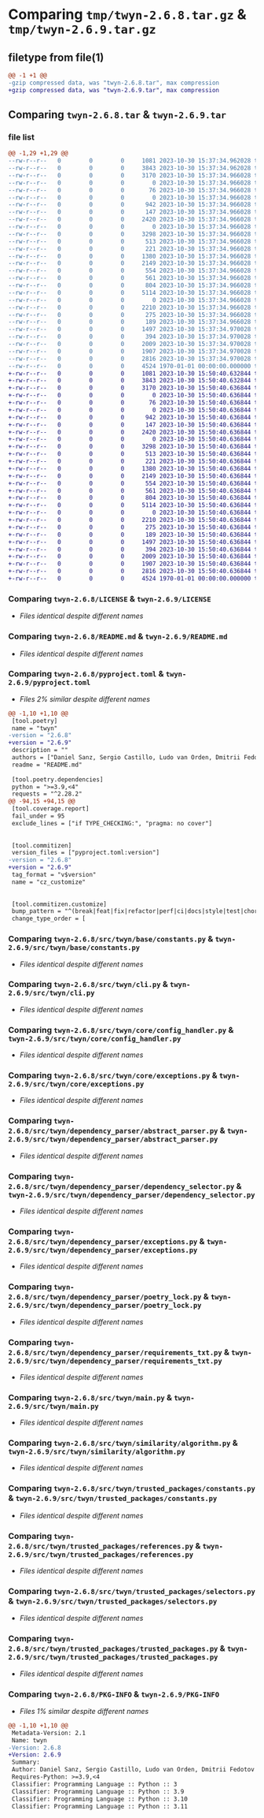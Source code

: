 # Comparing `tmp/twyn-2.6.8.tar.gz` & `tmp/twyn-2.6.9.tar.gz`

## filetype from file(1)

```diff
@@ -1 +1 @@
-gzip compressed data, was "twyn-2.6.8.tar", max compression
+gzip compressed data, was "twyn-2.6.9.tar", max compression
```

## Comparing `twyn-2.6.8.tar` & `twyn-2.6.9.tar`

### file list

```diff
@@ -1,29 +1,29 @@
--rw-r--r--   0        0        0     1081 2023-10-30 15:37:34.962028 twyn-2.6.8/LICENSE
--rw-r--r--   0        0        0     3843 2023-10-30 15:37:34.962028 twyn-2.6.8/README.md
--rw-r--r--   0        0        0     3170 2023-10-30 15:37:34.966028 twyn-2.6.8/pyproject.toml
--rw-r--r--   0        0        0        0 2023-10-30 15:37:34.966028 twyn-2.6.8/src/twyn/__init__.py
--rw-r--r--   0        0        0       76 2023-10-30 15:37:34.966028 twyn-2.6.8/src/twyn/__version__.py
--rw-r--r--   0        0        0        0 2023-10-30 15:37:34.966028 twyn-2.6.8/src/twyn/base/__init__.py
--rw-r--r--   0        0        0      942 2023-10-30 15:37:34.966028 twyn-2.6.8/src/twyn/base/constants.py
--rw-r--r--   0        0        0      147 2023-10-30 15:37:34.966028 twyn-2.6.8/src/twyn/base/exceptions.py
--rw-r--r--   0        0        0     2420 2023-10-30 15:37:34.966028 twyn-2.6.8/src/twyn/cli.py
--rw-r--r--   0        0        0        0 2023-10-30 15:37:34.966028 twyn-2.6.8/src/twyn/core/__init__.py
--rw-r--r--   0        0        0     3298 2023-10-30 15:37:34.966028 twyn-2.6.8/src/twyn/core/config_handler.py
--rw-r--r--   0        0        0      513 2023-10-30 15:37:34.966028 twyn-2.6.8/src/twyn/core/exceptions.py
--rw-r--r--   0        0        0      221 2023-10-30 15:37:34.966028 twyn-2.6.8/src/twyn/dependency_parser/__init__.py
--rw-r--r--   0        0        0     1380 2023-10-30 15:37:34.966028 twyn-2.6.8/src/twyn/dependency_parser/abstract_parser.py
--rw-r--r--   0        0        0     2149 2023-10-30 15:37:34.966028 twyn-2.6.8/src/twyn/dependency_parser/dependency_selector.py
--rw-r--r--   0        0        0      554 2023-10-30 15:37:34.966028 twyn-2.6.8/src/twyn/dependency_parser/exceptions.py
--rw-r--r--   0        0        0      561 2023-10-30 15:37:34.966028 twyn-2.6.8/src/twyn/dependency_parser/poetry_lock.py
--rw-r--r--   0        0        0      804 2023-10-30 15:37:34.966028 twyn-2.6.8/src/twyn/dependency_parser/requirements_txt.py
--rw-r--r--   0        0        0     5114 2023-10-30 15:37:34.966028 twyn-2.6.8/src/twyn/main.py
--rw-r--r--   0        0        0        0 2023-10-30 15:37:34.966028 twyn-2.6.8/src/twyn/similarity/__init__.py
--rw-r--r--   0        0        0     2210 2023-10-30 15:37:34.966028 twyn-2.6.8/src/twyn/similarity/algorithm.py
--rw-r--r--   0        0        0      275 2023-10-30 15:37:34.966028 twyn-2.6.8/src/twyn/similarity/exceptions.py
--rw-r--r--   0        0        0      189 2023-10-30 15:37:34.966028 twyn-2.6.8/src/twyn/trusted_packages/__init__.py
--rw-r--r--   0        0        0     1497 2023-10-30 15:37:34.970028 twyn-2.6.8/src/twyn/trusted_packages/constants.py
--rw-r--r--   0        0        0      394 2023-10-30 15:37:34.970028 twyn-2.6.8/src/twyn/trusted_packages/exceptions.py
--rw-r--r--   0        0        0     2009 2023-10-30 15:37:34.970028 twyn-2.6.8/src/twyn/trusted_packages/references.py
--rw-r--r--   0        0        0     1907 2023-10-30 15:37:34.970028 twyn-2.6.8/src/twyn/trusted_packages/selectors.py
--rw-r--r--   0        0        0     2816 2023-10-30 15:37:34.970028 twyn-2.6.8/src/twyn/trusted_packages/trusted_packages.py
--rw-r--r--   0        0        0     4524 1970-01-01 00:00:00.000000 twyn-2.6.8/PKG-INFO
+-rw-r--r--   0        0        0     1081 2023-10-30 15:50:40.632844 twyn-2.6.9/LICENSE
+-rw-r--r--   0        0        0     3843 2023-10-30 15:50:40.632844 twyn-2.6.9/README.md
+-rw-r--r--   0        0        0     3170 2023-10-30 15:50:40.636844 twyn-2.6.9/pyproject.toml
+-rw-r--r--   0        0        0        0 2023-10-30 15:50:40.636844 twyn-2.6.9/src/twyn/__init__.py
+-rw-r--r--   0        0        0       76 2023-10-30 15:50:40.636844 twyn-2.6.9/src/twyn/__version__.py
+-rw-r--r--   0        0        0        0 2023-10-30 15:50:40.636844 twyn-2.6.9/src/twyn/base/__init__.py
+-rw-r--r--   0        0        0      942 2023-10-30 15:50:40.636844 twyn-2.6.9/src/twyn/base/constants.py
+-rw-r--r--   0        0        0      147 2023-10-30 15:50:40.636844 twyn-2.6.9/src/twyn/base/exceptions.py
+-rw-r--r--   0        0        0     2420 2023-10-30 15:50:40.636844 twyn-2.6.9/src/twyn/cli.py
+-rw-r--r--   0        0        0        0 2023-10-30 15:50:40.636844 twyn-2.6.9/src/twyn/core/__init__.py
+-rw-r--r--   0        0        0     3298 2023-10-30 15:50:40.636844 twyn-2.6.9/src/twyn/core/config_handler.py
+-rw-r--r--   0        0        0      513 2023-10-30 15:50:40.636844 twyn-2.6.9/src/twyn/core/exceptions.py
+-rw-r--r--   0        0        0      221 2023-10-30 15:50:40.636844 twyn-2.6.9/src/twyn/dependency_parser/__init__.py
+-rw-r--r--   0        0        0     1380 2023-10-30 15:50:40.636844 twyn-2.6.9/src/twyn/dependency_parser/abstract_parser.py
+-rw-r--r--   0        0        0     2149 2023-10-30 15:50:40.636844 twyn-2.6.9/src/twyn/dependency_parser/dependency_selector.py
+-rw-r--r--   0        0        0      554 2023-10-30 15:50:40.636844 twyn-2.6.9/src/twyn/dependency_parser/exceptions.py
+-rw-r--r--   0        0        0      561 2023-10-30 15:50:40.636844 twyn-2.6.9/src/twyn/dependency_parser/poetry_lock.py
+-rw-r--r--   0        0        0      804 2023-10-30 15:50:40.636844 twyn-2.6.9/src/twyn/dependency_parser/requirements_txt.py
+-rw-r--r--   0        0        0     5114 2023-10-30 15:50:40.636844 twyn-2.6.9/src/twyn/main.py
+-rw-r--r--   0        0        0        0 2023-10-30 15:50:40.636844 twyn-2.6.9/src/twyn/similarity/__init__.py
+-rw-r--r--   0        0        0     2210 2023-10-30 15:50:40.636844 twyn-2.6.9/src/twyn/similarity/algorithm.py
+-rw-r--r--   0        0        0      275 2023-10-30 15:50:40.636844 twyn-2.6.9/src/twyn/similarity/exceptions.py
+-rw-r--r--   0        0        0      189 2023-10-30 15:50:40.636844 twyn-2.6.9/src/twyn/trusted_packages/__init__.py
+-rw-r--r--   0        0        0     1497 2023-10-30 15:50:40.636844 twyn-2.6.9/src/twyn/trusted_packages/constants.py
+-rw-r--r--   0        0        0      394 2023-10-30 15:50:40.636844 twyn-2.6.9/src/twyn/trusted_packages/exceptions.py
+-rw-r--r--   0        0        0     2009 2023-10-30 15:50:40.636844 twyn-2.6.9/src/twyn/trusted_packages/references.py
+-rw-r--r--   0        0        0     1907 2023-10-30 15:50:40.636844 twyn-2.6.9/src/twyn/trusted_packages/selectors.py
+-rw-r--r--   0        0        0     2816 2023-10-30 15:50:40.636844 twyn-2.6.9/src/twyn/trusted_packages/trusted_packages.py
+-rw-r--r--   0        0        0     4524 1970-01-01 00:00:00.000000 twyn-2.6.9/PKG-INFO
```

### Comparing `twyn-2.6.8/LICENSE` & `twyn-2.6.9/LICENSE`

 * *Files identical despite different names*

### Comparing `twyn-2.6.8/README.md` & `twyn-2.6.9/README.md`

 * *Files identical despite different names*

### Comparing `twyn-2.6.8/pyproject.toml` & `twyn-2.6.9/pyproject.toml`

 * *Files 2% similar despite different names*

```diff
@@ -1,10 +1,10 @@
 [tool.poetry]
 name = "twyn"
-version = "2.6.8"
+version = "2.6.9"
 description = ""
 authors = ["Daniel Sanz, Sergio Castillo, Ludo van Orden, Dmitrii Fedotov"]
 readme = "README.md"
 
 [tool.poetry.dependencies]
 python = ">=3.9,<4"
 requests = "^2.28.2"
@@ -94,15 +94,15 @@
 [tool.coverage.report]
 fail_under = 95
 exclude_lines = ["if TYPE_CHECKING:", "pragma: no cover"]
 
 
 [tool.commitizen]
 version_files = ["pyproject.toml:version"]
-version = "2.6.8"
+version = "2.6.9"
 tag_format = "v$version"
 name = "cz_customize"
 
 
 [tool.commitizen.customize]
 bump_pattern = "^(break|feat|fix|refactor|perf|ci|docs|style|test|chore|revert|build)(\\(.+\\))?(!)?"
 change_type_order = [
```

### Comparing `twyn-2.6.8/src/twyn/base/constants.py` & `twyn-2.6.9/src/twyn/base/constants.py`

 * *Files identical despite different names*

### Comparing `twyn-2.6.8/src/twyn/cli.py` & `twyn-2.6.9/src/twyn/cli.py`

 * *Files identical despite different names*

### Comparing `twyn-2.6.8/src/twyn/core/config_handler.py` & `twyn-2.6.9/src/twyn/core/config_handler.py`

 * *Files identical despite different names*

### Comparing `twyn-2.6.8/src/twyn/core/exceptions.py` & `twyn-2.6.9/src/twyn/core/exceptions.py`

 * *Files identical despite different names*

### Comparing `twyn-2.6.8/src/twyn/dependency_parser/abstract_parser.py` & `twyn-2.6.9/src/twyn/dependency_parser/abstract_parser.py`

 * *Files identical despite different names*

### Comparing `twyn-2.6.8/src/twyn/dependency_parser/dependency_selector.py` & `twyn-2.6.9/src/twyn/dependency_parser/dependency_selector.py`

 * *Files identical despite different names*

### Comparing `twyn-2.6.8/src/twyn/dependency_parser/exceptions.py` & `twyn-2.6.9/src/twyn/dependency_parser/exceptions.py`

 * *Files identical despite different names*

### Comparing `twyn-2.6.8/src/twyn/dependency_parser/poetry_lock.py` & `twyn-2.6.9/src/twyn/dependency_parser/poetry_lock.py`

 * *Files identical despite different names*

### Comparing `twyn-2.6.8/src/twyn/dependency_parser/requirements_txt.py` & `twyn-2.6.9/src/twyn/dependency_parser/requirements_txt.py`

 * *Files identical despite different names*

### Comparing `twyn-2.6.8/src/twyn/main.py` & `twyn-2.6.9/src/twyn/main.py`

 * *Files identical despite different names*

### Comparing `twyn-2.6.8/src/twyn/similarity/algorithm.py` & `twyn-2.6.9/src/twyn/similarity/algorithm.py`

 * *Files identical despite different names*

### Comparing `twyn-2.6.8/src/twyn/trusted_packages/constants.py` & `twyn-2.6.9/src/twyn/trusted_packages/constants.py`

 * *Files identical despite different names*

### Comparing `twyn-2.6.8/src/twyn/trusted_packages/references.py` & `twyn-2.6.9/src/twyn/trusted_packages/references.py`

 * *Files identical despite different names*

### Comparing `twyn-2.6.8/src/twyn/trusted_packages/selectors.py` & `twyn-2.6.9/src/twyn/trusted_packages/selectors.py`

 * *Files identical despite different names*

### Comparing `twyn-2.6.8/src/twyn/trusted_packages/trusted_packages.py` & `twyn-2.6.9/src/twyn/trusted_packages/trusted_packages.py`

 * *Files identical despite different names*

### Comparing `twyn-2.6.8/PKG-INFO` & `twyn-2.6.9/PKG-INFO`

 * *Files 1% similar despite different names*

```diff
@@ -1,10 +1,10 @@
 Metadata-Version: 2.1
 Name: twyn
-Version: 2.6.8
+Version: 2.6.9
 Summary: 
 Author: Daniel Sanz, Sergio Castillo, Ludo van Orden, Dmitrii Fedotov
 Requires-Python: >=3.9,<4
 Classifier: Programming Language :: Python :: 3
 Classifier: Programming Language :: Python :: 3.9
 Classifier: Programming Language :: Python :: 3.10
 Classifier: Programming Language :: Python :: 3.11
```

